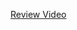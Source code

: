 [Review Video](https://generalassembly.zoom.us/rec/share/GmccAkZxfoKqzIAj9Cya9gUrwc-FvUmbj98bh-Eey8WeB13rXwtslMM19o_NpKm7.BAj4CaLzg6m3tiyL)
